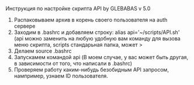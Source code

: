 Инструкция по настройке скрипта API by GLEBABAS v 5.0

1. Распаковываем архив в корень своего пользователя на auth сервере
2. Заходим в .bashrc и добавляем строку: alias api='~/scripts/API.sh' (api можно заменить на любую удобную вам команду для вызова меню скрипта, scripts стандарьная папка, может >
3. Делаем source .bashrc
4. Запускамем командой api (В моем случае, у вас может быть другая, в зависимости от того, что написали в .bashrc)
5. Проверяем работу каким-нибудь безобидным API запросом, нампример, узнаем ID пользователя.
